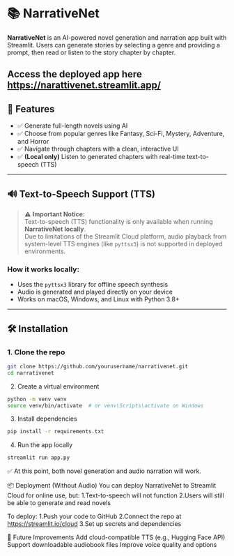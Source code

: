 # 📚 NarrativeNet

**NarrativeNet** is an AI-powered novel generation and narration app built with Streamlit. Users can generate stories by selecting a genre and providing a prompt, then read or listen to the story chapter by chapter.

Access the deployed app here https://narattivenet.streamlit.app/
---

## 🚀 Features

- ✅ Generate full-length novels using AI
- ✅ Choose from popular genres like Fantasy, Sci-Fi, Mystery, Adventure, and Horror
- ✅ Navigate through chapters with a clean, interactive UI
- ✅ **(Local only)** Listen to generated chapters with real-time text-to-speech (TTS)

---

## 🔊 Text-to-Speech Support (TTS)

> ⚠️ **Important Notice:**  
> Text-to-speech (TTS) functionality is only available when running **NarrativeNet locally**.  
> Due to limitations of the Streamlit Cloud platform, audio playback from system-level TTS engines (like `pyttsx3`) is not supported in deployed environments.

### How it works locally:
- Uses the `pyttsx3` library for offline speech synthesis
- Audio is generated and played directly on your device
- Works on macOS, Windows, and Linux with Python 3.8+

---

## 🛠 Installation

### 1. Clone the repo

```bash 
git clone https://github.com/yourusername/narrativenet.git
cd narrativenet
```
2. Create a virtual environment

 ```bash 
python -m venv venv
source venv/bin/activate  # or venv\Scripts\activate on Windows
```
3. Install dependencies
```bash
pip install -r requirements.txt
```
4. Run the app locally
```bash
streamlit run app.py
```
✅ At this point, both novel generation and audio narration will work.

📦 Deployment (Without Audio)
You can deploy NarrativeNet to Streamlit Cloud for online use, but:
1.Text-to-speech will not function
2.Users will still be able to generate and read novels

To deploy:
1.Push your code to GitHub
2.Connect the repo at https://streamlit.io/cloud
3.Set up secrets and dependencies

🧠 Future Improvements
Add cloud-compatible TTS (e.g., Hugging Face API)
Support downloadable audiobook files
Improve voice quality and options


